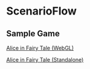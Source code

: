 # ScenarioFlow

## Sample Game

[Alice in Fairy Tale (WebGL)](https://itoakira2023.github.io/AliceInFairyTale_WebGL/)

[Alice in Fairy Tale (Standalone)](https://github.com/ItoAkira2023/AliceInFairyTale_Standalone)
